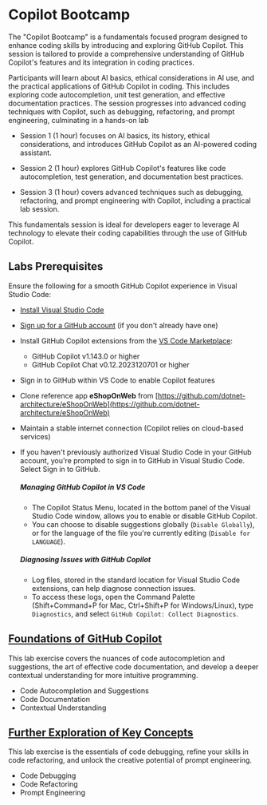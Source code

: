 # Copilot Bootcamp
The "Copilot Bootcamp" is a fundamentals focused program designed to enhance coding skills by introducing and exploring GitHub Copilot. This session is tailored to provide a comprehensive understanding of GitHub Copilot's features and its integration in coding practices.

Participants will learn about AI basics, ethical considerations in AI use, and the practical applications of GitHub Copilot in coding. This includes exploring code autocompletion, unit test generation, and effective documentation practices. The session progresses into advanced coding techniques with Copilot, such as debugging, refactoring, and prompt engineering, culminating in a hands-on lab

- Session 1 (1 hour) focuses on AI basics, its history, ethical considerations, and introduces GitHub Copilot as an AI-powered coding assistant.

- Session 2 (1 hour) explores GitHub Copilot's features like code autocompletion, test generation, and documentation best practices.

- Session 3 (1 hour) covers advanced techniques such as debugging, refactoring, and prompt engineering with Copilot, including a practical lab session.

This fundamentals session is ideal for developers eager to leverage AI technology to elevate their coding capabilities through the use of GitHub Copilot.

## Labs Prerequisites
Ensure the following for a smooth GitHub Copilot experience in Visual Studio Code:

- [Install Visual Studio Code](https://code.visualstudio.com/)
- [Sign up for a GitHub account](https://github.com/) (if you don't already have one)
- Install GitHub Copilot extensions from the [VS Code Marketplace](https://marketplace.visualstudio.com/):
  - GitHub Copilot v1.143.0 or higher
  - GitHub Copilot Chat v0.12.2023120701 or higher
- Sign in to GitHub within VS Code to enable Copilot features
- Clone reference app **eShopOnWeb** from [https://github.com/dotnet-architecture/eShopOnWeb](https://github.com/dotnet-architecture/eShopOnWeb)
- Maintain a stable internet connection (Copilot relies on cloud-based services)
- If you haven't previously authorized Visual Studio Code in your GitHub account, you're prompted to sign in to GitHub in Visual Studio Code. Select Sign in to GitHub.

  ##### Managing GitHub Copilot in VS Code
  - The Copilot Status Menu, located in the bottom panel of the Visual Studio Code window, allows you to enable or disable GitHub Copilot.
  - You can choose to disable suggestions globally (`Disable Globally`), or for the language of the file you're currently editing (`Disable for LANGUAGE`).

  ##### Diagnosing Issues with GitHub Copilot
  - Log files, stored in the standard location for Visual Studio Code extensions, can help diagnose connection issues.
  - To access these logs, open the Command Palette (Shift+Command+P for Mac, Ctrl+Shift+P for Windows/Linux), type `Diagnostics`, and select `GitHub Copilot: Collect Diagnostics`.

## [**Foundations of GitHub Copilot**](https://github.com/XpiritBV/Copilot-Bootcamp/tree/main/FoundationsOfCopilot)
This lab exercise covers the nuances of code autocompletion and suggestions, the art of effective code documentation, and develop a deeper contextual understanding for more intuitive programming.
- Code Autocompletion and Suggestions
- Code Documentation
- Contextual Understanding

## [**Further Exploration of Key Concepts**](https://github.com/XpiritBV/Copilot-Bootcamp/tree/main/FurtherExplorationOfCopilot)
This lab exercise is the essentials of code debugging, refine your skills in code refactoring, and unlock the creative potential of prompt engineering.
- Code Debugging
- Code Refactoring
- Prompt Engineering
